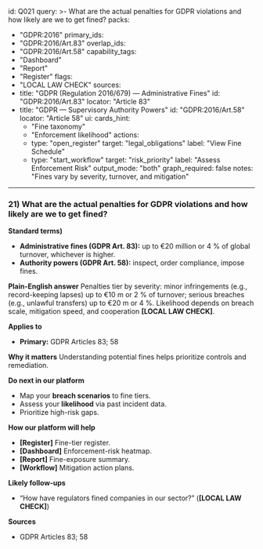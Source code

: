 id: Q021
query: >-
  What are the actual penalties for GDPR violations and how likely are we to get fined?
packs:
  - "GDPR:2016"
primary_ids:
  - "GDPR:2016/Art.83"
overlap_ids:
  - "GDPR:2016/Art.58"
capability_tags:
  - "Dashboard"
  - "Report"
  - "Register"
flags:
  - "LOCAL LAW CHECK"
sources:
  - title: "GDPR (Regulation 2016/679) — Administrative Fines"
    id: "GDPR:2016/Art.83"
    locator: "Article 83"
  - title: "GDPR — Supervisory Authority Powers"
    id: "GDPR:2016/Art.58"
    locator: "Article 58"
ui:
  cards_hint:
    - "Fine taxonomy"
    - "Enforcement likelihood"
  actions:
    - type: "open_register"
      target: "legal_obligations"
      label: "View Fine Schedule"
    - type: "start_workflow"
      target: "risk_priority"
      label: "Assess Enforcement Risk"
output_mode: "both"
graph_required: false
notes: "Fines vary by severity, turnover, and mitigation"
---
### 21) What are the actual penalties for GDPR violations and how likely are we to get fined?

**Standard terms)**
- **Administrative fines (GDPR Art. 83):** up to €20 million or 4 % of global turnover, whichever is higher.
- **Authority powers (GDPR Art. 58):** inspect, order compliance, impose fines.

**Plain-English answer**
Penalties tier by severity: minor infringements (e.g., record-keeping lapses) up to €10 m or 2 % of turnover; serious breaches (e.g., unlawful transfers) up to €20 m or 4 %. Likelihood depends on breach scale, mitigation speed, and cooperation **[LOCAL LAW CHECK]**.

**Applies to**
- **Primary:** GDPR Articles 83; 58

**Why it matters**
Understanding potential fines helps prioritize controls and remediation.

**Do next in our platform**
- Map your **breach scenarios** to fine tiers.
- Assess your **likelihood** via past incident data.
- Prioritize high-risk gaps.

**How our platform will help**
- **[Register]** Fine-tier register.
- **[Dashboard]** Enforcement-risk heatmap.
- **[Report]** Fine-exposure summary.
- **[Workflow]** Mitigation action plans.

**Likely follow-ups**
- “How have regulators fined companies in our sector?” (**[LOCAL LAW CHECK]**)

**Sources**
- GDPR Articles 83; 58

